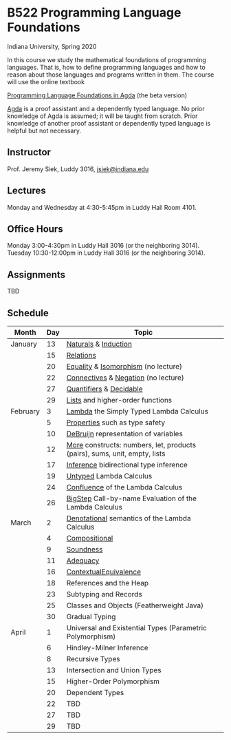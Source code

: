# B522 Programming Language Foundations

Indiana University, Spring 2020

In this course we study the mathematical foundations of programming
languages. That is, how to define programming languages and how to
reason about those languages and programs written in them.  The course
will use the online textbook

[Programming Language Foundations in Agda](https://plfa.github.io/beta/)
(the beta version)

[Agda](https://agda.readthedocs.io/en/v2.6.0.1/index.html) is a proof
assistant and a dependently typed language.  No prior knowledge of
Agda is assumed; it will be taught from scratch.  Prior knowledge of
another proof assistant or dependently typed language is helpful but
not necessary.


## Instructor

Prof. Jeremy Siek, Luddy 3016, [jsiek@indiana.edu](mailto:jsiek@indiana.edu)

## Lectures

Monday and Wednesday at 4:30-5:45pm in Luddy Hall Room 4101.

## Office Hours

Monday 3:00-4:30pm in Luddy Hall 3016 (or the neighboring 3014).
Tuesday 10:30-12:00pm in Luddy Hall 3016 (or the neighboring 3014).

## Assignments

TBD

## Schedule

| Month    | Day | Topic    |
| -------- | --- | -------- |
| January  | 13  | [Naturals](https://plfa.github.io/Naturals/) & [Induction](https://plfa.github.io/Induction/) |
|          | 15  | [Relations](https://plfa.github.io/Relations/) |
|          | 20  | [Equality](https://plfa.github.io/Equality/) & [Isomorphism](https://plfa.github.io/Isomorphism/) (no lecture) |
| 		   | 22  | [Connectives](https://plfa.github.io/Connectives/) & [Negation](https://plfa.github.io/Negation/) (no lecture) |
|		   | 27  | [Quantifiers](https://plfa.github.io/Quantifiers/) & [Decidable](https://plfa.github.io/Decidable/) |
|		   | 29  | [Lists](https://plfa.github.io/Lists/) and higher-order functions |
| February | 3   | [Lambda](https://plfa.github.io/Lambda/) the Simply Typed Lambda Calculus |
|          | 5   | [Properties](https://plfa.github.io/Properties/) such as type safety |
|          | 10  | [DeBruijn](https://plfa.github.io/DeBruijn/) representation of variables |
|          | 12  | [More](https://plfa.github.io/More/) constructs: numbers, let, products (pairs), sums, unit, empty, lists |
|          | 17  | [Inference](https://plfa.github.io/Inference/) bidirectional type inference |
|          | 19  | [Untyped](https://plfa.github.io/Untyped/) Lambda Calculus |
|          | 24  | [Confluence](https://plfa.github.io/Confluence/) of the Lambda Calculus |
|          | 26  | [BigStep](https://plfa.github.io/BigStep/) Call-by-name Evaluation of the Lambda Calculus |
| March    | 2   | [Denotational](https://plfa.github.io/Denotational/) semantics of the Lambda Calculus |
|          | 4   | [Compositional](https://plfa.github.io/Compositional/) |
|          | 9   | [Soundness](https://plfa.github.io/Soundness/) |
|          | 11  | [Adequacy](https://plfa.github.io/Adequacy/) |
|          | 16  | [ContextualEquivalence](https://plfa.github.io/ContextualEquivalence/) |
|          | 18  | References and the Heap |
|          | 23  | Subtyping and Records |
|          | 25  | Classes and Objects (Featherweight Java) |
|          | 30  | Gradual Typing |
| April    | 1   | Universal and Existential Types (Parametric Polymorphism) |
|          | 6   | Hindley-Milner Inference |
|          | 8   | Recursive Types |
|          | 13  | Intersection and Union Types |
|          | 15  | Higher-Order Polymorphism |
|          | 20  | Dependent Types |
|          | 22  | TBD |
|          | 27  | TBD |
|          | 29  | TBD |


 
